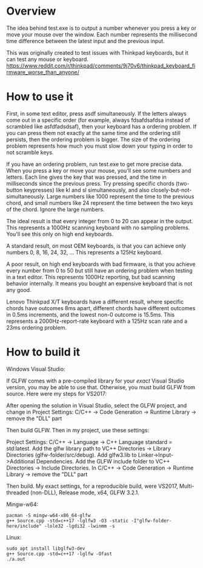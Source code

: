 # Overview
The idea behind test.exe is to output a number whenever you press a key or move your mouse over the window. Each number represents the millisecond time difference between the latest input and the previous input.

This was originally created to test issues with Thinkpad keyboards, but it can test any mouse or keyboard. https://www.reddit.com/r/thinkpad/comments/9j70v6/thinkpad_keyboard_firmware_worse_than_anyone/

# How to use it
First, in some text editor, press asdf simultaneously. If the letters always come out in a specific order (for example, always fdsafdsafdsa instead of scrambled like asfdfadsdsaf), then your keyboard has a ordering problem. If you can press them not exactly at the same time and the ordering still persists, then the ordering problem is bigger. The size of the ordering problem represents how much you must slow down your typing in order to not scramble keys.

If you have an ordering problem, run test.exe to get more precise data. When you press a key or move your mouse, you'll see some numbers and letters. Each line gives the key that was pressed, and the time in milliseconds since the previous press. Try pressing specific chords (two-button keypresses) like kl and sl simultaneously, and also closely-but-not-simultaneously. Large numbers like 1000 represent the time to the previous chord, and small numbers like 24 represent the time between the two keys of the chord. Ignore the large numbers.

The ideal result is that every integer from 0 to 20 can appear in the output. This represents a 1000Hz scanning keyboard with no sampling problems. You'll see this only on high end keyboards.

A standard result, on most OEM keyboards, is that you can achieve only numbers 0, 8, 16, 24, 32, ... This represents a 125Hz keyboard.

A poor result, on high end keyboards with bad firmware, is that you achieve every number from 0 to 50 but still have an ordering problem when testing in a text editor. This represents 1000Hz reporting, but bad scanning behavior internally. It means you bought an expensive keyboard that is not any good.

Lenovo Thinkpad X/T keyboards have a different result, where specific chords have outcomes 8ms apart, different chords have different outcomes in 0.5ms increments, and the lowest non-0 outcome is 15.5ms. This represents a 2000Hz-report-rate keyboard with a 125Hz scan rate and a 23ms ordering problem.

# How to build it
Windows Visual Studio:

If GLFW comes with a pre-compiled library for your _exact_ Visual Studio version, you may be able to use that. Otherwise, you must build GLFW from source. Here were my steps for VS2017:

After opening the solution in Visual Studio, select the GLFW project, and change in Project Settings: C/C++ -> Code Generation -> Runtime Library -> remove the "DLL" part

Then build GLFW. Then in my project, use these settings:

Project Settings: C/C++ -> Language -> C++ Language standard = std:latest. Add the glfw library path to VC++ Directories -> Library Directories (glfw-folder/src/debug). Add glfw3.lib to Linker->Input->Additional Dependencies. Add the GLFW include folder to VC++ Directories -> Include Directories. In C/C++ -> Code Generation -> Runtime Library -> remove the "DLL" part

Then build. My exact settings, for a reproducible build, were VS2017, Multi-threaded (non-DLL), Release mode, x64, GLFW 3.2.1.

Mingw-w64:

    pacman -S mingw-w64-x86_64-glfw
    g++ Source.cpp -std=c++17 -lglfw3 -O3 -static -I"glfw-folder-here/include" -lole32 -lgdi32 -lwinmm -s

Linux:

    sudo apt install libglfw3-dev
    g++ Source.cpp -std=c++17 -lglfw -Ofast
    ./a.out
